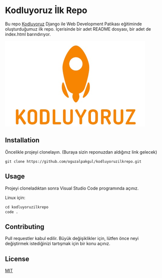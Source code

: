 # Kodluyoruz İlk Repo

Bu repo [Kodluyoruz](https://www.kodluyoruz.org/) Django ile Web Development Patikası eğitiminde oluşturduğumuz ilk repo. İçerisinde bir adet README dosyası, bir adet de index.html barındırıyor.

![Kodluyoruz logo](kodluyoruz.jfif)
## Installation

Öncelikle projeyi clonelayın. (Buraya sizin reponuzdan aldığınız link gelecek)

```
git clone https://github.com/oguzalpakgul/kodluyoruzilkrepo.git
```

## Usage

Projeyi cloneladıktan sonra Visual Studio Code programında açınız.

Linux için:

```
cd kodluyoruzilkrepo 
code .
```
## Contributing

Pull requestler kabul edilir. Büyük değişiklikler için, lütfen önce neyi değiştirmek istediğinizi tartışmak için bir konu açınız.

## License

[MIT](https://choosealicense.com/licenses/mit/)